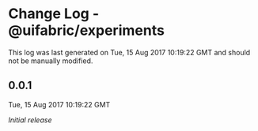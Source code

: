 # Change Log - @uifabric/experiments

This log was last generated on Tue, 15 Aug 2017 10:19:22 GMT and should not be manually modified.

## 0.0.1
Tue, 15 Aug 2017 10:19:22 GMT

*Initial release*

